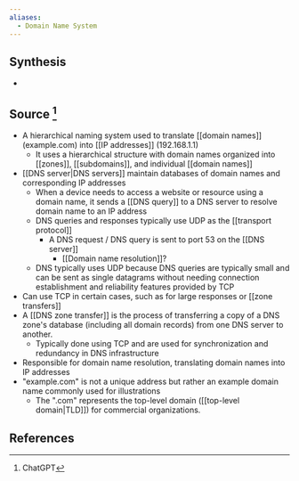 ```yaml
---
aliases:
  - Domain Name System
---
```

## Synthesis
- 
## Source [^1]
- A hierarchical naming system used to translate [[domain names]] (example.com) into [[IP addresses]] (192.168.1.1)
	- It uses a hierarchical structure with domain names organized into [[zones]], [[subdomains]], and individual [[domain names]]
- [[DNS server|DNS servers]] maintain databases of domain names and corresponding IP addresses
	- When a device needs to access a website or resource using a domain name, it sends a [[DNS query]] to a DNS server to resolve domain name to an IP address
	- DNS queries and responses typically use UDP as the [[transport protocol]]
		- A DNS request / DNS query is sent to port 53 on the [[DNS server]]
			- [[Domain name resolution]]?
	- DNS typically uses UDP because DNS queries are typically small and can be sent as single datagrams without needing connection establishment and reliability features provided by TCP
- Can use TCP in certain cases, such as for large responses or [[zone transfers]]
- A [[DNS zone transfer]] is the process of transferring a copy of a DNS zone's database (including all domain records) from one DNS server to another.
	- Typically done using TCP and are used for synchronization and redundancy in DNS infrastructure
- Responsible for domain name resolution, translating domain names into IP addresses
- "example.com" is not a unique address but rather an example domain name commonly used for illustrations
	- The ".com" represents the top-level domain ([[top-level domain|TLD]]) for commercial organizations.

## References

[^1]: ChatGPT